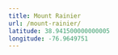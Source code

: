 ```yaml
---
title: Mount Rainier
url: /mount-rainier/
latitude: 38.941500000000005
longitude: -76.9649751
---
```


